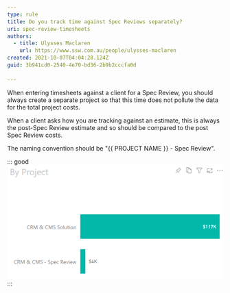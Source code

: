 ```yaml
---
type: rule
title: Do you track time against Spec Reviews separately?
uri: spec-review-timesheets
authors:
  - title: Ulysses Maclaren
    url: https://www.ssw.com.au/people/ulysses-maclaren
created: 2021-10-07T04:04:28.124Z
guid: 3b941cd0-2540-4e70-bd36-2b9b2cccfa0d

---
```


When entering timesheets against a client for a Spec Review, you should always create a separate project so that this time does not pollute the data for the total project costs.

<!--endintro-->

When a client asks how you are tracking against an estimate, this is always the post-Spec Review estimate and so should be compared to the post Spec Review costs.

The naming convention should be "{{ PROJECT NAME }} - Spec Review".

::: good
![Figure: Good example - Spec Review costs clearly shown separate from the project costs](spec-review-costs.png)
:::
